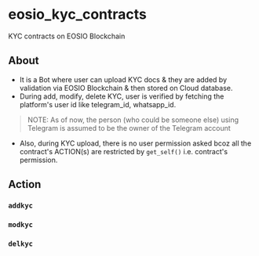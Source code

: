# eosio_kyc_contracts
KYC contracts on EOSIO Blockchain

## About
* It is a Bot where user can upload KYC docs & they are added by validation via EOSIO Blockchain & then stored on Cloud database.
* During add, modify, delete KYC, user is verified by fetching the platform's user id like telegram_id, whatsapp_id.
> NOTE: As of now, the person (who could be someone else) using Telegram is assumed to be the owner of the Telegram account
* Also, during KYC upload, there is no user permission asked bcoz all the contract's ACTION(s) are restricted by `get_self()` i.e. contract's permission.

## Action
### `addkyc`
### `modkyc`
### `delkyc`
